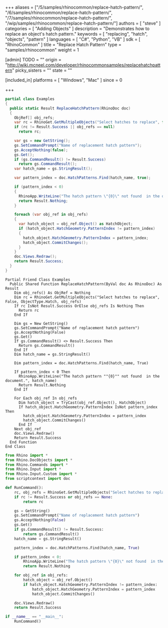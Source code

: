 +++
aliases = ["/5/samples/rhinocommon/replace-hatch-pattern/", "/6/samples/rhinocommon/replace-hatch-pattern/", "/7/samples/rhinocommon/replace-hatch-pattern/", "/wip/samples/rhinocommon/replace-hatch-pattern/"]
authors = [ "steve" ]
categories = [ "Adding Objects" ]
description = "Demonstrates how to replace an object's hatch pattern."
keywords = [ "replacing", "hatch", "objects", "pattern" ]
languages = [ "C#", "Python", "VB" ]
sdk = [ "RhinoCommon" ]
title = "Replace Hatch Pattern"
type = "samples/rhinocommon"
weight = 1

[admin]
TODO = ""
origin = "http://wiki.mcneel.com/developer/rhinocommonsamples/replacehatchpattern"
picky_sisters = ""
state = ""

[included_in]
platforms = [ "Windows", "Mac" ]
since = 0

+++

<div class="codetab-content" id="cs">

```cs
partial class Examples
{
  public static Result ReplaceHatchPattern(RhinoDoc doc)
  {
    ObjRef[] obj_refs;
    var rc = RhinoGet.GetMultipleObjects("Select hatches to replace", false, ObjectType.Hatch, out obj_refs);
    if (rc != Result.Success || obj_refs == null)
      return rc;

    var gs = new GetString();
    gs.SetCommandPrompt("Name of replacement hatch pattern");
    gs.AcceptNothing(false);
    gs.Get();
    if (gs.CommandResult() != Result.Success)
      return gs.CommandResult();
    var hatch_name = gs.StringResult();

    var pattern_index = doc.HatchPatterns.Find(hatch_name, true);

    if (pattern_index < 0)
    {
      RhinoApp.WriteLine("The hatch pattern \"{0}\" not found  in the document.", hatch_name);
      return Result.Nothing;
    }

    foreach (var obj_ref in obj_refs)
    {
      var hatch_object = obj_ref.Object() as HatchObject;
      if (hatch_object.HatchGeometry.PatternIndex != pattern_index)
      {
        hatch_object.HatchGeometry.PatternIndex = pattern_index;
        hatch_object.CommitChanges();
      }
    }
    doc.Views.Redraw();
    return Result.Success;
  }
}
```

</div>


<div class="codetab-content" id="vb">

```vbnet
Partial Friend Class Examples
  Public Shared Function ReplaceHatchPattern(ByVal doc As RhinoDoc) As Result
	Dim obj_refs() As ObjRef = Nothing
	Dim rc = RhinoGet.GetMultipleObjects("Select hatches to replace", False, ObjectType.Hatch, obj_refs)
	If rc IsNot Result.Success OrElse obj_refs Is Nothing Then
	  Return rc
	End If

	Dim gs = New GetString()
	gs.SetCommandPrompt("Name of replacement hatch pattern")
	gs.AcceptNothing(False)
	gs.Get()
	If gs.CommandResult() <> Result.Success Then
	  Return gs.CommandResult()
	End If
	Dim hatch_name = gs.StringResult()

	Dim pattern_index = doc.HatchPatterns.Find(hatch_name, True)

	If pattern_index < 0 Then
	  RhinoApp.WriteLine("The hatch pattern ""{0}"" not found  in the document.", hatch_name)
	  Return Result.Nothing
	End If

	For Each obj_ref In obj_refs
	  Dim hatch_object = TryCast(obj_ref.Object(), HatchObject)
	  If hatch_object.HatchGeometry.PatternIndex IsNot pattern_index Then
		hatch_object.HatchGeometry.PatternIndex = pattern_index
		hatch_object.CommitChanges()
	  End If
	Next obj_ref
	doc.Views.Redraw()
	Return Result.Success
  End Function
End Class
```

</div>


<div class="codetab-content" id="py">

```python
from Rhino import *
from Rhino.DocObjects import *
from Rhino.Commands import *
from Rhino.Input import *
from Rhino.Input.Custom import *
from scriptcontext import doc

def RunCommand():
    rc, obj_refs = RhinoGet.GetMultipleObjects("Select hatches to replace", False, ObjectType.Hatch)
    if rc != Result.Success or obj_refs == None:
        return rc

    gs = GetString()
    gs.SetCommandPrompt("Name of replacement hatch pattern")
    gs.AcceptNothing(False)
    gs.Get()
    if gs.CommandResult() != Result.Success:
        return gs.CommandResult()
    hatch_name = gs.StringResult()

    pattern_index = doc.HatchPatterns.Find(hatch_name, True)

    if pattern_index < 0:
        RhinoApp.WriteLine("The hatch pattern \"{0}\" not found  in the document.", hatch_name)
        return Result.Nothing

    for obj_ref in obj_refs:
        hatch_object = obj_ref.Object()
        if hatch_object.HatchGeometry.PatternIndex != pattern_index:
            hatch_object.HatchGeometry.PatternIndex = pattern_index
            hatch_object.CommitChanges()

    doc.Views.Redraw()
    return Result.Success

if __name__ == "__main__":
    RunCommand()
```

</div>
